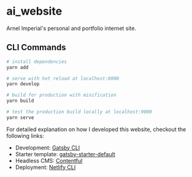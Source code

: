 # ai_website
Arnel Imperial's personal and portfolio internet site.

## CLI Commands

``` bash
# install dependencies
yarn add

# serve with hot reload at localhost:8000
yarn develop

# build for production with minification
yarn build

# test the production build locally at localhost:9000
yarn serve
```
For detailed explanation on how I developed this website, checkout the following links:

- Development: [Gatsby CLI](https://github.com/gatsbyjs/gatsby/tree/master/packages/gatsby-cli)
- Starter template: [gatsby-starter-default](https://github.com/gatsbyjs/gatsby-starter-default)
- Headless CMS: [Contentful](https://www.contentful.com/)
- Deployment: [Netlify CLI](https://github.com/netlify/cli)
